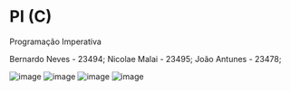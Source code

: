 # PI (C)
Programação Imperativa

Bernardo Neves - 23494; Nicolae Malai - 23495; João Antunes - 23478;

![image](https://user-images.githubusercontent.com/49163443/170834043-df34b590-143d-4122-97fd-694e503222b1.png)
![image](https://user-images.githubusercontent.com/49163443/170834049-6118788e-67f8-4457-bb88-f1e4235aa174.png)
![image](https://user-images.githubusercontent.com/49163443/170834050-337ece59-67ac-4370-90e9-f00b211ebd9c.png)
![image](https://user-images.githubusercontent.com/49163443/170834053-a8bd8916-20e7-4143-9011-080cec19e7fc.png)
